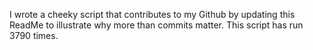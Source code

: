 I wrote a cheeky script that contributes to my Github by updating this ReadMe to illustrate why more than commits matter. This script has run 3790 times.